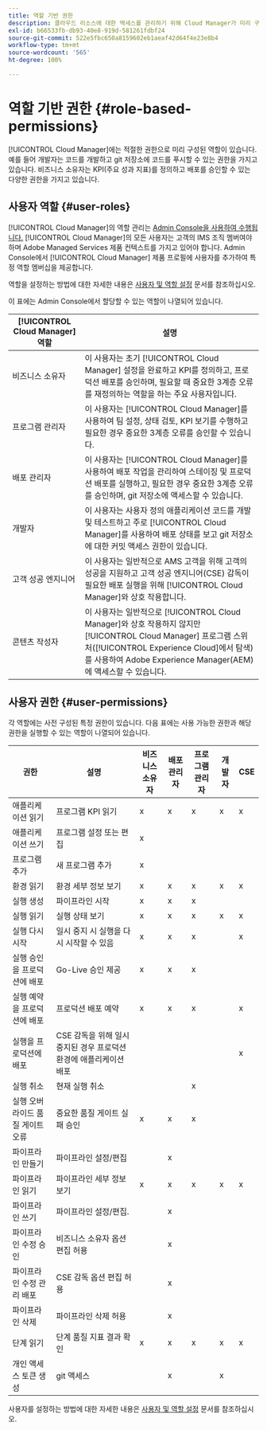 ```yaml
---
title: 역할 기반 권한
description: 클라우드 리소스에 대한 액세스를 관리하기 위해 Cloud Manager가 미리 구성한 역할 기반 사용 권한에 대해 알아보십시오.
exl-id: b66533fb-db93-40e8-919d-581261fdbf24
source-git-commit: 522e5fbc650a8159602eb1aeaf42d64f4e23e8b4
workflow-type: tm+mt
source-wordcount: '565'
ht-degree: 100%

---
```



# 역할 기반 권한 {#role-based-permissions}

[!UICONTROL Cloud Manager]에는 적절한 권한으로 미리 구성된 역할이 있습니다. 예를 들어 개발자는 코드를 개발하고 git 저장소에 코드를 푸시할 수 있는 권한을 가지고 있습니다. 비즈니스 소유자는 KPI(주요 성과 지표)를 정의하고 배포를 승인할 수 있는 다양한 권한을 가지고 있습니다.

## 사용자 역할 {#user-roles}

[!UICONTROL Cloud Manager]의 역할 관리는 [Admin Console을 사용하여 수행됩니다.](https://helpx.adobe.com/kr/enterprise/using/admin-console.html) [!UICONTROL Cloud Manager]의 모든 사용자는 고객의 IMS 조직 멤버여야 하며 Adobe Managed Services 제품 컨텍스트를 가지고 있어야 합니다. Admin Console에서 [!UICONTROL Cloud Manager] 제품 프로필에 사용자를 추가하여 특정 역할 멤버십을 제공합니다.

역할을 설정하는 방법에 대한 자세한 내용은 [사용자 및 역할 설정](/help/requirements/users-and-roles.md) 문서를 참조하십시오.

이 표에는 Admin Console에서 할당할 수 있는 역할이 나열되어 있습니다.

| [!UICONTROL Cloud Manager] 역할 | 설명 |
|---|---|
| 비즈니스 소유자 | 이 사용자는 초기 [!UICONTROL Cloud Manager] 설정을 완료하고 KPI를 정의하고, 프로덕션 배포를 승인하며, 필요할 때 중요한 3계층 오류를 재정의하는 역할을 하는 주요 사용자입니다. |
| 프로그램 관리자 | 이 사용자는 [!UICONTROL Cloud Manager]를 사용하여 팀 설정, 상태 검토, KPI 보기를 수행하고 필요한 경우 중요한 3계층 오류를 승인할 수 있습니다. |
| 배포 관리자 | 이 사용자는 [!UICONTROL Cloud Manager]를 사용하여 배포 작업을 관리하여 스테이징 및 프로덕션 배포를 실행하고, 필요한 경우 중요한 3계층 오류를 승인하며, git 저장소에 액세스할 수 있습니다. |
| 개발자 | 이 사용자는 사용자 정의 애플리케이션 코드를 개발 및 테스트하고 주로 [!UICONTROL Cloud Manager]를 사용하여 배포 상태를 보고 git 저장소에 대한 커밋 액세스 권한이 있습니다. |
| 고객 성공 엔지니어 | 이 사용자는 일반적으로 AMS 고객을 위해 고객의 성공을 지원하고 고객 성공 엔지니어(CSE) 감독이 필요한 배포 실행을 위해 [!UICONTROL Cloud Manager]와 상호 작용합니다. |
| 콘텐츠 작성자 | 이 사용자는 일반적으로 [!UICONTROL Cloud Manager]와 상호 작용하지 않지만 [!UICONTROL Cloud Manager] 프로그램 스위처([!UICONTROL Experience Cloud]에서 탐색)를 사용하여 Adobe Experience Manager(AEM)에 액세스할 수 있습니다. |

## 사용자 권한 {#user-permissions}

각 역할에는 사전 구성된 특정 권한이 있습니다. 다음 표에는 사용 가능한 권한과 해당 권한을 실행할 수 있는 역할이 나열되어 있습니다.


| 권한 | 설명 | 비즈니스 소유자 | 배포 관리자 | 프로그램 관리자 | 개발자 | CSE |
|--- |--- |--- |--- |--- |--- |--- |
| 애플리케이션 읽기 | 프로그램 KPI 읽기 | x | x | x | x | x |
| 애플리케이션 쓰기 | 프로그램 설정 또는 편집 | x |  |  |  |  |
| 프로그램 추가 | 새 프로그램 추가 | x |  |  |  |  |
| 환경 읽기 | 환경 세부 정보 보기 | x | x | x | x | x |
| 실행 생성 | 파이프라인 시작 | x | x | x |  |  |
| 실행 읽기 | 실행 상태 보기 | x | x | x | x | x |
| 실행 다시 시작 | 일시 중지 시 실행을 다시 시작할 수 있음 | x | x | x |  | x |
| 실행 승인을 프로덕션에 배포 | Go-Live 승인 제공 | x | x | x |  |  |
| 실행 예약을 프로덕션에 배포 | 프로덕션 배포 예약 | x | x | x |  | x |
| 실행을 프로덕션에 배포 | CSE 감독을 위해 일시 중지된 경우 프로덕션 환경에 애플리케이션 배포 |  |  |  |  | x |
| 실행 취소 | 현재 실행 취소 |  |  | x |  |  |
| 실행 오버라이드 품질 게이트 오류 | 중요한 품질 게이트 실패 승인 | x | x | x |  |  |
| 파이프라인 만들기 | 파이프라인 설정/편집 |  | x |  |  |  |
| 파이프라인 읽기 | 파이프라인 세부 정보 보기 | x | x | x | x | x |
| 파이프라인 쓰기 | 파이프라인 설정/편집. |  | x |  |  |  |
| 파이프라인 수정 승인 | 비즈니스 소유자 옵션 편집 허용 |  | x |  |  |  |
| 파이프라인 수정 관리 배포 | CSE 감독 옵션 편집 허용 |  | x |  |  |  |
| 파이프라인 삭제 | 파이프라인 삭제 허용 |  | x |  |  |  |
| 단계 읽기 | 단계 품질 지표 결과 확인 | x | x | x | x | x |
| 개인 액세스 토큰 생성 | git 액세스 |  | x |  | x |  |

사용자를 설정하는 방법에 대한 자세한 내용은 [사용자 및 역할 설정](/help/requirements/users-and-roles.md) 문서를 참조하십시오.
